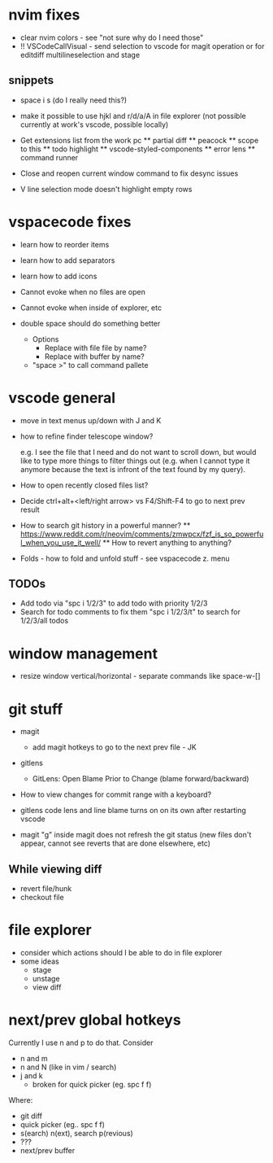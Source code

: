 # nvim fixes

- clear nvim colors - see "not sure why do I need those"
- !! VSCodeCallVisual - send selection to vscode for magit operation or for editdiff multilineselection and stage

## snippets

- space i s (do I really need this?)

- make it possible to use hjkl and r/d/a/A in file explorer (not possible currently at work's vscode, possible locally)
- Get extensions list from the work pc
  ** partial diff
  ** peacock
  ** scope to this
  ** todo highlight
  ** vscode-styled-components
  ** error lens
  \*\* command runner

- Close and reopen current window command to fix desync issues

- V line selection mode doesn't highlight empty rows

# vspacecode fixes

- learn how to reorder items
- learn how to add separators
- learn how to add icons

- Cannot evoke when no files are open
- Cannot evoke when inside of explorer, etc
- double space should do something better

  - Options
    - Replace with file file by name?
    - Replace with buffer by name?
  - "space >" to call command pallete

# vscode general

- move in text menus up/down with J and K
- how to refine finder telescope window?

  e.g. I see the file that I need and do not want to scroll down, but would like to type more things to filter things out (e.g. when I cannot type it anymore because the text is infront of the text found by my query).

- How to open recently closed files list?

- Decide ctrl+alt+<left/right arrow> vs F4/Shift-F4 to go to next prev result

- How to search git history in a powerful manner?
  ** https://www.reddit.com/r/neovim/comments/zmwpcx/fzf_is_so_powerful_when_you_use_it_well/
  ** How to revert anything to anything?
- Folds - how to fold and unfold stuff - see vspacecode z. menu

## TODOs

- Add todo via "spc i 1/2/3" to add todo with priority 1/2/3
- Search for todo comments to fix them "spc i 1/2/3/t" to search for 1/2/3/all todos

# window management

- resize window vertical/horizontal - separate commands like space-w-[]

# git stuff

- magit

  - add magit hotkeys to go to the next prev file - JK

- gitlens

  - GitLens: Open Blame Prior to Change (blame forward/backward)

- How to view changes for commit range with a keyboard?

- gitlens code lens and line blame turns on on its own after restarting vscode

- magit "g" inside magit does not refresh the git status (new files don't appear, cannot see reverts that are done elsewhere, etc)

## While viewing diff

- revert file/hunk
- checkout file

# file explorer

- consider which actions should I be able to do in file explorer
- some ideas
  - stage
  - unstage
  - view diff

# next/prev global hotkeys

Currently I use n and p to do that.
Consider

- n and m
- n and N (like in vim / search)
- j and k
  - broken for quick picker (eg. spc f f)

Where:

- git diff
- quick picker (eg.. spc f f)
- s(earch) n(ext), search p(revious)
- ???
- next/prev buffer
